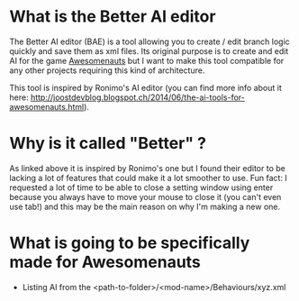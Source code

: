 # What is the Better AI editor

The Better AI editor (BAE) is a tool allowing you to create / edit branch logic quickly and save them as xml files.
Its original purpose is to create and edit AI for the game [Awesomenauts](https://awesomenauts.com) but I want to make this tool compatible for any other projects requiring this kind of architecture.

This tool is inspired by Ronimo's AI editor (you can find more info about it here: http://joostdevblog.blogspot.ch/2014/06/the-ai-tools-for-awesomenauts.html).

# Why is it called "Better" ?
As linked above it is inspired by Ronimo's one but I found their editor to be lacking a lot of features that could make it a lot smoother to use.
Fun fact: I requested a lot of time to be able to close a setting window using enter because you always have to move your mouse to close it (you can't even use tab!) and this may be the main reason on why I'm making a new one.

# What is going to be specifically made for Awesomenauts
- Listing AI from the \<path-to-folder>/\<mod-name>/Behaviours/xyz.xml
